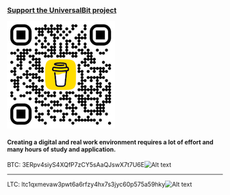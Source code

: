 ### [Support the UniversalBit project](https://www.buymeacoffee.com/universalbit)

![Alt text](https://github.com/universalbit-dev/universalbit-dev/blob/main/support/tools_250px.png "tools")

#### Creating a digital and real work environment requires a lot of effort and many hours of study and application.

BTC: 3ERpv4siyS4XQfP7zCY5sAaQJswX7t7U6E![Alt text](https://github.com/universalbit-dev/armadillium-gridbot/blob/main/cryptocurrency_icon/btc.svg "bitcoin-indicator")

---

LTC: ltc1qxmevaw3pwt6a6rfzy4hx7s3jyc60p575a59hky![Alt text](https://github.com/universalbit-dev/armadillium-gridbot/blob/main/cryptocurrency_icon/ltc.svg "litecoin-indicator")
